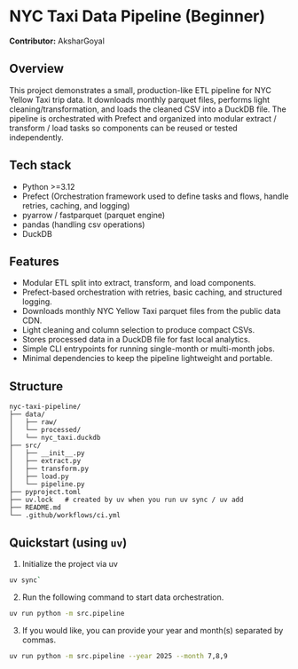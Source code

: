 # NYC Taxi Data Pipeline (Beginner)

**Contributor:** AksharGoyal

## Overview
This project demonstrates a small, production-like ETL pipeline for NYC Yellow Taxi trip data. It downloads monthly parquet files, performs light cleaning/transformation, and loads the cleaned CSV into a DuckDB file. The pipeline is orchestrated with Prefect and organized into modular extract / transform / load tasks so components can be reused or tested independently.  

## Tech stack
- Python >=3.12
- Prefect (Orchestration framework used to define tasks and flows, handle retries, caching, and logging)
- pyarrow / fastparquet (parquet engine)
- pandas (handling csv operations)
- DuckDB

## Features
- Modular ETL split into extract, transform, and load components.
- Prefect-based orchestration with retries, basic caching, and structured logging.
- Downloads monthly NYC Yellow Taxi parquet files from the public data CDN.
- Light cleaning and column selection to produce compact CSVs.
- Stores processed data in a DuckDB file for fast local analytics.
- Simple CLI entrypoints for running single-month or multi-month jobs.
- Minimal dependencies to keep the pipeline lightweight and portable.


## Structure
```
nyc-taxi-pipeline/
├── data/
│   ├── raw/
│   └── processed/
│   └── nyc_taxi.duckdb
├── src/
│   ├── __init__.py
│   ├── extract.py
│   ├── transform.py
│   ├── load.py
│   └── pipeline.py
├── pyproject.toml
├── uv.lock   # created by uv when you run uv sync / uv add
├── README.md
└── .github/workflows/ci.yml
```

## Quickstart (using `uv`)

1. Initialize the project via uv
```sh
uv sync`
```
2. Run the following command to start data orchestration.
```sh
uv run python -m src.pipeline
```
3. If you would like, you can provide your year and month(s) separated by commas.
```sh
uv run python -m src.pipeline --year 2025 --month 7,8,9
```
